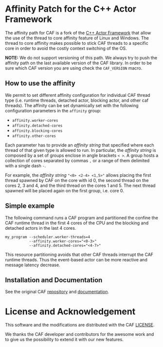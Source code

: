 # Affinity Patch for the C++ Actor Framework

The affinity path for CAF is a fork of the [C++ Actor Framework](https://github.com/actor-framework/actor-framework) that allow the use of the thread to core affinity feature of Linux and Windows.
The thread to core affinity makes possible to stick CAF threads to a specific core in order to avoid the costly context switching of the OS.

**NOTE:** We do not support versioning of this path. We always try to push the affinity path on the last available version of the CAF library.
In order to be sure which CAF version you are using check the `CAF_VERSION` macro.


## How to use the affinity

We permit to set different affinity configuration for individual CAF thread type (i.e. runtime threads, detached actor, blocking actor, and other caf threads).
The affinity can be set dynamically set with the following configuration parameters in the `affinity` group:

- `affinity.worker-cores`
- `affinity.detached-cores`
- `affinity.blocking-cores`
- `affinity.other-cores`

Each parameter has to provide an *affinity string* that specified where each thread of that given type is allowed to run.
In particular, the *affinity string* is composed by a set of groups enclose in angle brackets `< >`.
A group hosts a collection of cores separated by commas `,` or a range of them delimited with a single dash `-`.

For example, the *affinity string* `"<0> <2-4> <1,5>"` allows placing the first thread spawned by CAF on the core with id 0, the second thread on the cores 2, 3 and 4, and the third thread on the cores 1 and 5.
The next thread spawned will be placed again on the first group, i.e. core 0.

## Simple example

The following command runs a CAF program and partitioned the confine the CAF runtime thread in the first 4 cores of the CPU and the blocking and detached actors in the last 4 cores.

```(bash)
my_program --scheduler.worker-threads=4
           --affinity.worker-cores="<0-3>"
           --affinity.detached-cores="<4-7>"
```

This resource partitioning avoids that other CAF threads interrupt the CAF runtime threads. Thus the event-based actor can be more reactive and message latency decrease.

## Installation and Documentation

See the original CAF [repository](https://github.com/actor-framework/actor-framework) and [documentation](https://actor-framework.readthedocs.io/en/stable/).

# License and Acknowledgement

This software and the modifications are distributed with the CAF [LICENSE](./LICENSE).

We thanks the CAF developer and contributors for the awesome work and to give us the possibility to extend it with our new features.
